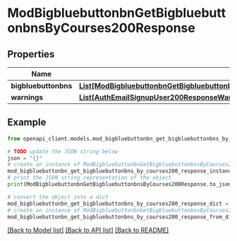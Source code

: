 # ModBigbluebuttonbnGetBigbluebuttonbnsByCourses200Response


## Properties

Name | Type | Description | Notes
------------ | ------------- | ------------- | -------------
**bigbluebuttonbns** | [**List[ModBigbluebuttonbnGetBigbluebuttonbnsByCourses200ResponseBigbluebuttonbnsInner]**](ModBigbluebuttonbnGetBigbluebuttonbnsByCourses200ResponseBigbluebuttonbnsInner.md) |  | 
**warnings** | [**List[AuthEmailSignupUser200ResponseWarningsInner]**](AuthEmailSignupUser200ResponseWarningsInner.md) |  | [optional] 

## Example

```python
from openapi_client.models.mod_bigbluebuttonbn_get_bigbluebuttonbns_by_courses200_response import ModBigbluebuttonbnGetBigbluebuttonbnsByCourses200Response

# TODO update the JSON string below
json = "{}"
# create an instance of ModBigbluebuttonbnGetBigbluebuttonbnsByCourses200Response from a JSON string
mod_bigbluebuttonbn_get_bigbluebuttonbns_by_courses200_response_instance = ModBigbluebuttonbnGetBigbluebuttonbnsByCourses200Response.from_json(json)
# print the JSON string representation of the object
print(ModBigbluebuttonbnGetBigbluebuttonbnsByCourses200Response.to_json())

# convert the object into a dict
mod_bigbluebuttonbn_get_bigbluebuttonbns_by_courses200_response_dict = mod_bigbluebuttonbn_get_bigbluebuttonbns_by_courses200_response_instance.to_dict()
# create an instance of ModBigbluebuttonbnGetBigbluebuttonbnsByCourses200Response from a dict
mod_bigbluebuttonbn_get_bigbluebuttonbns_by_courses200_response_from_dict = ModBigbluebuttonbnGetBigbluebuttonbnsByCourses200Response.from_dict(mod_bigbluebuttonbn_get_bigbluebuttonbns_by_courses200_response_dict)
```
[[Back to Model list]](../README.md#documentation-for-models) [[Back to API list]](../README.md#documentation-for-api-endpoints) [[Back to README]](../README.md)


